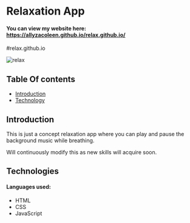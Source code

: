 <h1> Relaxation App </h1>
<h4>You can view my website here: <a href ="https://allyzacoleen.github.io/searchandcook.github.io/"> https://allyzacoleen.github.io/relax.github.io/</a></h4>
#relax.github.io

![relax](https://user-images.githubusercontent.com/64049672/85309982-035b1500-b4e6-11ea-8089-80741fbce2f2.JPG)

<h2>Table Of contents </h2>
<ul>
  <li><a href="#introduction"> Introduction </a></li>
<li><a href="#technology"> Technology </a></li>

</ul>
<h2 id="introduction"> Introduction </h2>
<p> This is just a concept relaxation app where you can play and pause the background music while breathing. </p>
<p> Will continuously modify this as new skills will acquire soon.</p>

<h2 id="technology"> Technologies </h2>
<h4>Languages used:</h4>
<ul>
<li> HTML</li>
<li> CSS </li>
<li> JavaScript </i>
</ul>


